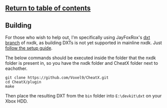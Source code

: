 [Return to table of contents](../README.md)
---

## Building
For those who wish to help out, I'm specifically using JayFoxRox's [dxt branch](https://github.com/JayFoxRox/nxdk/tree/dxt) of nxdk, as building DXTs is not yet supported in mainline nxdk. Just [follow the setup guide](https://github.com/JayFoxRox/nxdk/tree/dxt#getting-started).

The below commands should be executed inside the folder that the nxdk folder is present in, so you have the nxdk folder and CheatX folder next to eachother.

```
git clone https://github.com/Voxel9/CheatX.git
cd CheatX/plugin
make
```

Then place the resulting DXT from the `bin` folder into `E:\devkit\dxt` on your Xbox HDD.
